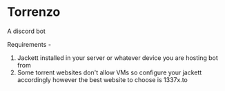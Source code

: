 # Torrenzo
A discord bot

Requirements -
1. Jackett installed in your server or whatever device you are hosting bot from
2. Some torrent websites don't allow VMs so configure your jackett accordingly however the best website to choose is 1337x.to
